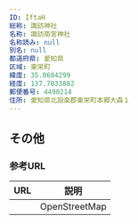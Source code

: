 ```yaml
---
ID: IftaH
総称: 諏訪神社
名称: 諏訪南宮神社
名称読み: null
別名: null
都道府県: 愛知県
区域: 東栄町
緯度: 35.0684299
経度: 137.7033882
郵便番号: 4490214
住所: 愛知県北設楽郡東栄町本郷大森１
---
```


## その他

### 参考URL

| URL | 説明          |
| --- | ------------- |
|     | OpenStreetMap |
